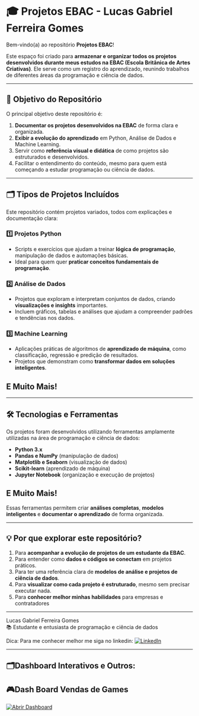 # 🎓 Projetos EBAC - Lucas Gabriel Ferreira Gomes

Bem-vindo(a) ao repositório **Projetos EBAC**!  

Este espaço foi criado para **armazenar e organizar todos os projetos desenvolvidos durante meus estudos na EBAC (Escola Britânica de Artes Criativas)**. Ele serve como um registro do aprendizado, reunindo trabalhos de diferentes áreas da programação e ciência de dados.

---

## 🎯 Objetivo do Repositório

O principal objetivo deste repositório é:

1. **Documentar os projetos desenvolvidos na EBAC** de forma clara e organizada.  
2. **Exibir a evolução do aprendizado** em Python, Análise de Dados e Machine Learning.  
3. Servir como **referência visual e didática** de como projetos são estruturados e desenvolvidos.  
4. Facilitar o entendimento do conteúdo, mesmo para quem está começando a estudar programação ou ciência de dados.  

---

## 🗂️ Tipos de Projetos Incluídos

Este repositório contém projetos variados, todos com explicações e documentação clara:

### 1️⃣ Projetos Python
- Scripts e exercícios que ajudam a treinar **lógica de programação**, manipulação de dados e automações básicas.  
- Ideal para quem quer **praticar conceitos fundamentais de programação**.

### 2️⃣ Análise de Dados
- Projetos que exploram e interpretam conjuntos de dados, criando **visualizações e insights** importantes.  
- Incluem gráficos, tabelas e análises que ajudam a compreender padrões e tendências nos dados.

### 3️⃣ Machine Learning
- Aplicações práticas de algoritmos de **aprendizado de máquina**, como classificação, regressão e predição de resultados.  
- Projetos que demonstram como **transformar dados em soluções inteligentes**.

## E Muito Mais!

---

## 🛠 Tecnologias e Ferramentas

Os projetos foram desenvolvidos utilizando ferramentas amplamente utilizadas na área de programação e ciência de dados:

- **Python 3.x**  
- **Pandas e NumPy** (manipulação de dados)  
- **Matplotlib e Seaborn** (visualização de dados)  
- **Scikit-learn** (aprendizado de máquina)  
- **Jupyter Notebook** (organização e execução de projetos)

## E Muito Mais!

Essas ferramentas permitem criar **análises completas**, **modelos inteligentes** e **documentar o aprendizado** de forma organizada.

---

## 💡 Por que explorar este repositório?

1. Para **acompanhar a evolução de projetos de um estudante da EBAC**.  
2. Para entender como **dados e códigos se conectam** em projetos práticos.  
3. Para ter uma referência clara de **modelos de análise e projetos de ciência de dados**.  
4. Para **visualizar como cada projeto é estruturado**, mesmo sem precisar executar nada.
5. Para **conhecer melhor minhas habilidades** para empresas e contratadores

---

Lucas Gabriel Ferreira Gomes  
📚 Estudante e entusiasta de programação e ciência de dados

Dica: Para me conhecer melhor me siga no linkedin: <a href="https://www.linkedin.com/in/lucas-gabriel-dados" target="_blank">
  <img src="https://img.shields.io/badge/🔗%20LinkedIn-Perfil-blue?style=for-the-badge&logo=linkedin&logoColor=white" alt="LinkedIn">
</a>

---

## 🗂️Dashboard Interativos e Outros:

## 🎮Dash Board Vendas de Games

[![Abrir Dashboard](https://img.shields.io/badge/Abrir%20Dashboard-4285F4?style=for-the-badge&logo=google&logoColor=white)](https://lookerstudio.google.com/reporting/cd58dae8-06b5-4a8b-8400-5ae9118a100a)
